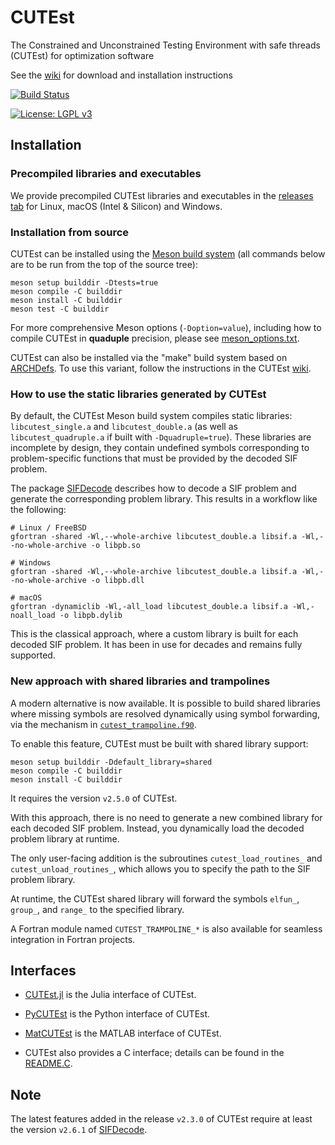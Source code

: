 # CUTEst
The Constrained and Unconstrained Testing Environment with safe threads (CUTEst) for optimization software

See the [wiki](https://github.com/ralna/CUTEst/wiki) for download and installation instructions

[![Build Status](https://img.shields.io/github/actions/workflow/status/ralna/CUTEst/ci.yml?branch=master)](https://github.com/ralna/CUTEst/actions/workflows/ci.yml)

[![License: LGPL v3](https://img.shields.io/badge/License-LGPL%20v3-blue.svg)](https://www.gnu.org/licenses/lgpl-3.0)

## Installation

### Precompiled libraries and executables

We provide precompiled CUTEst libraries and executables in the [releases tab](https://github.com/ralna/CUTEst/releases/latest/) for Linux, macOS (Intel & Silicon) and Windows.

### Installation from source

CUTEst can be installed using the [Meson build system](https://mesonbuild.com) (all commands below are to be run from the top of the source tree):

```shell
meson setup builddir -Dtests=true
meson compile -C builddir
meson install -C builddir
meson test -C builddir
```

For more comprehensive Meson options (`-Doption=value`), including how to compile CUTEst in **quaduple** precision, please see [meson_options.txt](https://raw.githubusercontent.com/ralna/CUTEst/refs/heads/master/meson_options.txt).

CUTEst can also be installed via the "make" build system based on [ARCHDefs](https://github.com/ralna/ARCHDefs).
To use this variant, follow the instructions in the CUTEst [wiki](https://github.com/ralna/CUTEst/wiki).

### How to use the static libraries generated by CUTEst

By default, the CUTEst Meson build system compiles static libraries: `libcutest_single.a` and `libcutest_double.a` (as well as `libcutest_quadruple.a` if built with `-Dquadruple=true`).
These libraries are incomplete by design, they contain undefined symbols corresponding to problem-specific functions that must be provided by the decoded SIF problem.

The package [SIFDecode](https://github.com/ralna/SIFDecode) describes how to decode a SIF problem and generate the corresponding problem library.
This results in a workflow like the following:
```shell
# Linux / FreeBSD
gfortran -shared -Wl,--whole-archive libcutest_double.a libsif.a -Wl,--no-whole-archive -o libpb.so

# Windows
gfortran -shared -Wl,--whole-archive libcutest_double.a libsif.a -Wl,--no-whole-archive -o libpb.dll

# macOS
gfortran -dynamiclib -Wl,-all_load libcutest_double.a libsif.a -Wl,-noall_load -o libpb.dylib
```

This is the classical approach, where a custom library is built for each decoded SIF problem.
It has been in use for decades and remains fully supported.

### New approach with shared libraries and trampolines

A modern alternative is now available.
It is possible to build shared libraries where missing symbols are resolved dynamically using symbol forwarding, via the mechanism in [`cutest_trampoline.f90`](https://github.com/ralna/CUTEst/blob/master/src/tools/cutest_trampoline.f90).

To enable this feature, CUTEst must be built with shared library support:
```shell
meson setup builddir -Ddefault_library=shared
meson compile -C builddir
meson install -C builddir
```
It requires the version `v2.5.0` of CUTEst.

With this approach, there is no need to generate a new combined library for each decoded SIF problem.
Instead, you dynamically load the decoded problem library at runtime.

The only user-facing addition is the subroutines `cutest_load_routines_` and `cutest_unload_routines_`,
which allows you to specify the path to the SIF problem library.

At runtime, the CUTEst shared library will forward the symbols `elfun_`, `group_`, and `range_` to the specified library.

A Fortran module named `CUTEST_TRAMPOLINE_*` is also available for seamless integration in Fortran projects.

## Interfaces

- [CUTEst.jl](https://github.com/JuliaSmoothOptimizers/CUTEst.jl) is the Julia interface of CUTEst.

- [PyCUTEst](https://github.com/jfowkes/pycutest) is the Python interface of CUTEst.

- [MatCUTEst](https://github.com/matcutest/matcutest) is the MATLAB interface of CUTEst.

- CUTEst also provides a C interface; details can be found in the [README.C](https://raw.githubusercontent.com/ralna/CUTEst/refs/heads/master/doc/README.C).

## Note

The latest features added in the release `v2.3.0` of CUTEst require at least the version `v2.6.1` of [SIFDecode](https://github.com/ralna/SIFDecode).
